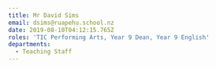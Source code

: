 ```yaml
---
title: Mr David Sims
email: dsims@ruapehu.school.nz
date: 2019-08-10T04:12:15.765Z
roles: 'TIC Performing Arts, Year 9 Dean, Year 9 English'
departments:
  - Teaching Staff
---
```



